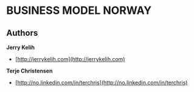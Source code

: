 BUSINESS MODEL NORWAY
=======

## Authors

**Jerry Kelih**

+ [http://jerrykelih.com](http://jerrykelih.com)


**Terje Christensen**

+ [http://no.linkedin.com/in/terchris](http://no.linkedin.com/in/terchris)

